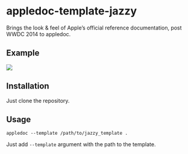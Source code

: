 appledoc-template-jazzy
========================

Brings the look &amp; feel of Apple’s official reference documentation, post WWDC 2014 to appledoc.

Example
---

![](http://i.gyazo.com/34ecfc2ea6bd8a36db70d48022b4ebb4.png)

Installation
---

Just clone the repository.

Usage
---

```objc
appledoc --template /path/to/jazzy_template .
```

Just add `--template` argument with the path to the template.
